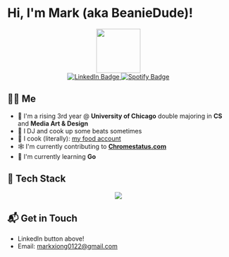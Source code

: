
# Hi, I'm Mark (aka BeanieDude)! 

<div id="header" align="center">
  <img src="https://media.giphy.com/media/v1.Y2lkPTc5MGI3NjExeTJxeWRlM2hvOG51OGlvYnF3NGJ1NWhkeG55eHJxOXIycjNtaHhsdyZlcD12MV9naWZzX3NlYXJjaCZ0aWQ9MzI1OWE5ZDFiNWFiZTY1ZGFkODgyYmJiM2U0ZDk4MzU5MGU4NWQ0ZmZhZWExOGI2NmQ3MmIxNmY4ZDhkMjBhNyZjdD1n/S2IfEQqgWc0AH4r6Al/giphy.gif" width="100"/>
</div>
<div id="badges" align="center">
  <a href="https://www.linkedin.com/in/mark-xiong-356aa3210/">
    <img src="https://img.shields.io/badge/LinkedIn-blue?style=for-the-badge&logo=linkedin&logoColor=white" alt="LinkedIn Badge"/>
  </a>
  <a href="https://open.spotify.com/user/31ux5clqikgc43myleybajyd7nvu">
    <img src="https://img.shields.io/badge/Spotify-1DB954?style=for-the-badge&logo=spotify&logoColor=white" alt="Spotify Badge"/>
  </a>
</div>

## 👨‍🍳 Me
- 🏫 I'm a rising 3rd year @ **University of Chicago** double majoring in **CS** and **Media Art & Design**
- 🎹 I DJ and cook up some beats sometimes
- 🥘 I cook (literally): [my food account](https://www.instagram.com/noodles_n_highball?igsh=MTJldzN2dWoxbGRvZg%3D%3D&utm_source=qr)
- 🕸️ I'm currently contributing to [**Chromestatus.com**](https://github.com/GoogleChrome/chromium-dashboard)
- 🌱 I'm currently learning **Go** 

## 🚀 Tech Stack

<p align="center">
  <a href="https://skillicons.dev">
    <img align="center" src="https://skillicons.dev/icons?i=python,java,javascript,typescript,c,cpp,cs,html,css,swift,sqlite,mysql,latex,react,redux,aws,gcp,azure,fastapi,mongodb,docker,git,github,anaconda,nodejs,npm,rollupjs,angular,flask,django,vscode,eclipse,emacs,linux,ubuntu,vim,lit,unity,processing,figma,abelton&theme=light" />
  </a>
</p>

## 📬 Get in Touch
- LinkedIn button above!
- Email: markxiong0122@gmail.com
